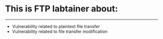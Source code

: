 # This is FTP labtainer about:
---
- Vulnerability related to plaintext file transfer
- Vulnerability related to file transfer modification
